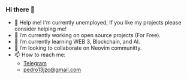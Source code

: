 ### Hi there 👋

- 🤝 Help me! I'm currently unemployed, If you like my projects please consider helping me!
- 🔭 I’m currently working on open source projects (For Free).
- 🌱 I’m currently learning WEB 3, Blockchain, and AI.
- 👯 I’m looking to collaborate on Neovim communitty.
- 📫 How to reach me: 
  - [Telegram](https://t.me/pedro13sj)
  - pedro13jzc@gmail.com
